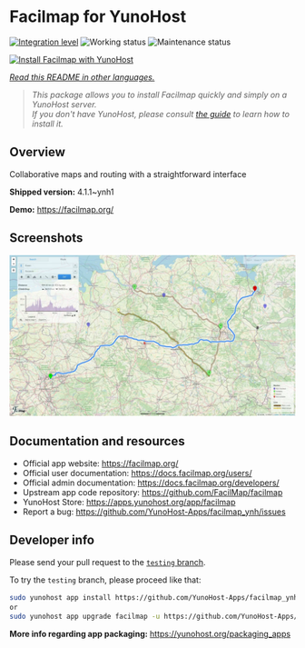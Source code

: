 <!--
N.B.: This README was automatically generated by <https://github.com/YunoHost/apps/tree/master/tools/readme_generator>
It shall NOT be edited by hand.
-->

# Facilmap for YunoHost

[![Integration level](https://dash.yunohost.org/integration/facilmap.svg)](https://dash.yunohost.org/appci/app/facilmap) ![Working status](https://ci-apps.yunohost.org/ci/badges/facilmap.status.svg) ![Maintenance status](https://ci-apps.yunohost.org/ci/badges/facilmap.maintain.svg)

[![Install Facilmap with YunoHost](https://install-app.yunohost.org/install-with-yunohost.svg)](https://install-app.yunohost.org/?app=facilmap)

*[Read this README in other languages.](./ALL_README.md)*

> *This package allows you to install Facilmap quickly and simply on a YunoHost server.*  
> *If you don't have YunoHost, please consult [the guide](https://yunohost.org/install) to learn how to install it.*

## Overview

Collaborative maps and routing with a straightforward interface

**Shipped version:** 4.1.1~ynh1

**Demo:** <https://facilmap.org/>

## Screenshots

![Screenshot of Facilmap](./doc/screenshots/screenshot.webp)

## Documentation and resources

- Official app website: <https://facilmap.org/>
- Official user documentation: <https://docs.facilmap.org/users/>
- Official admin documentation: <https://docs.facilmap.org/developers/>
- Upstream app code repository: <https://github.com/FacilMap/facilmap>
- YunoHost Store: <https://apps.yunohost.org/app/facilmap>
- Report a bug: <https://github.com/YunoHost-Apps/facilmap_ynh/issues>

## Developer info

Please send your pull request to the [`testing` branch](https://github.com/YunoHost-Apps/facilmap_ynh/tree/testing).

To try the `testing` branch, please proceed like that:

```bash
sudo yunohost app install https://github.com/YunoHost-Apps/facilmap_ynh/tree/testing --debug
or
sudo yunohost app upgrade facilmap -u https://github.com/YunoHost-Apps/facilmap_ynh/tree/testing --debug
```

**More info regarding app packaging:** <https://yunohost.org/packaging_apps>
